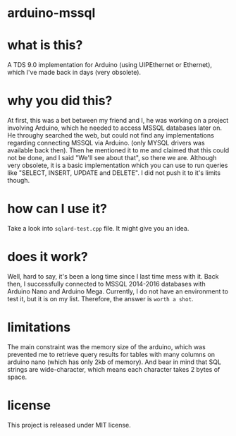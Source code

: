 arduino-mssql
=============

# what is this?
A TDS 9.0 implementation for Arduino (using UIPEthernet or Ethernet), which I've made back in days (very obsolete). 

# why you did this?
At first, this was a bet between my friend and I, he was working on a project involving Arduino, which he needed to access MSSQL databases later on. He throughy searched the web, but could not find any implementations regarding connecting MSSQL via Arduino. (only MYSQL drivers was available back then). Then he mentioned it to me and claimed that this could not be done, and I said "We'll see about that", so there we are. Although very obsolete, it is a basic implementation which you can use to run queries like "SELECT, INSERT, UPDATE and DELETE". I did not push it to it's limits though. 

# how can I use it?
Take a look into `sqlard-test.cpp` file. It might give you an idea.

# does it work?
Well, hard to say, it's been a long time since I last time mess with it. Back then, I successfully connected to MSSQL 2014-2016 databases with Arduino Nano and Arduino Mega. Currently, I do not have an environment to test it, but it is on my list. Therefore, the answer is 
`worth a shot`.

# limitations
The main constraint was the memory size of the arduino, which was prevented me to retrieve query results for tables with many columns on arduino nano (which has only 2kb of memory). And bear in mind that SQL strings are wide-character, which means each character takes 2 bytes of space.

# license
This project is released under MIT license.
